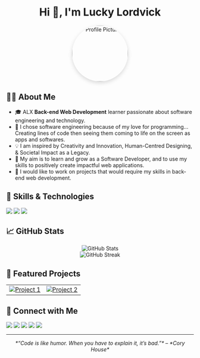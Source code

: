 <h1 align="center">Hi 👋, I'm Lucky Lordvick</h1>
<p align="center">
  <img src="https://drive.google.com/file/d/18R_bx3fISU-8GfI41J8evRwgN07c5d9g/view?usp=sharing" width="150" style="border-radius: 50%; box-shadow: 0 4px 12px rgba(0,0,0,0.15);" alt="Profile Picture"/>
</p>

<h2>👩‍💻 About Me</h2>
<ul>
  <li>🎓 ALX <b>Back-end Web Development</b> learner passionate about software engineering and technology.</li>
  <li>🌱 I chose software engineering because of my love for programming... Creating lines of code then seeing them coming to life on the screen as apps and softwares.</li>
  <li>💡 I am inspired by Creativity and Innovation, Human-Centred Designing, & Societal Impact as a Legacy.</li>
  <li>🚀 My aim is to learn and grow as a Software Developer, and to use my skills to positively create impactful web applications.</li>
  <li>🔭 I would like to work on projects that would require my skills in back-end web development.</li>
</ul>

<h2>💼 Skills & Technologies</h2>
<p>
  <img src="https://img.shields.io/badge/-Python-3776AB?style=flat-square&logo=python&logoColor=white"/>
  <img src="https://img.shields.io/badge/-JavaScript-F7DF1E?style=flat-square&logo=javascript&logoColor=black"/>
  <img src="https://img.shields.io/badge/-React-61DAFB?style=flat-square&logo=react&logoColor=black"/>
</p>

<h2>📈 GitHub Stats</h2>
<p align="center">
  <img src="https://github-readme-stats.vercel.app/api?username=LuckyLordvick&show_icons=true&theme=radical" alt="GitHub Stats"/>
  <br>
  <img src="https://github-readme-streak-stats.herokuapp.com/?user=LuckyLordvick&theme=radical" alt="GitHub Streak"/>
</p>

<h2>🌟 Featured Projects</h2>
<table>
  <tr>
    <td>
      <a href="https://github.com/[YourGitHubUsername]/[Project1]">
        <img src="https://github-readme-stats.vercel.app/api/pin/?username=[YourGitHubUsername]&repo=[Project1]&theme=radical" alt="Project 1"/>
      </a>
    </td>
    <td>
      <a href="https://github.com/[YourGitHubUsername]/[Project2]">
        <img src="https://github-readme-stats.vercel.app/api/pin/?username=[YourGitHubUsername]&repo=[Project2]&theme=radical" alt="Project 2"/>
      </a>
    </td>
  </tr>
</table>

<h2>🤝 Connect with Me</h2>
<p>
  <a href="mailto:Luckylordvick@gmail.com"><img src="https://img.shields.io/badge/Email-D14836?style=flat-square&logo=gmail&logoColor=white"/></a>
  <a href="https://www.linkedin.com/in/lucky-lordvick"><img src="https://img.shields.io/badge/LinkedIn-0077B5?style=flat-square&logo=linkedin&logoColor=white"/></a>
   <a href="https://X.com/in/LuckyLordvick"><img src="https://img.shields.io/badge/X-0077B5?style=flat-square&logo=X&logoColor=white"/></a>
   <a href="https://www.facebook.com/UncleLuddoh"><img src="https://img.shields.io/badge/Facebook-0077B5?style=flat-square&logo=facebook&logoColor=white"/></a>
   <a href="https://www.instagran.com/lucky_lordvick"><img src="https://img.shields.io/badge/Instagram-0077B5?style=flat-square&logo=instagram&logoColor=white"/></a>
</p>

<hr>

<p align="center">
  <i>*“Code is like humor. When you have to explain it, it’s bad.”* – *Cory House*</i>
</p>
